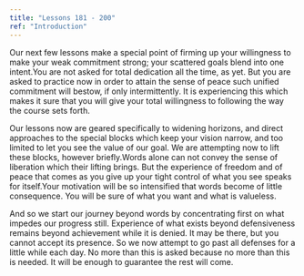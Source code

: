 ```yaml
---
title: "Lessons 181 - 200"
ref: "Introduction"
---
```


Our next few lessons make a special point of firming up your willingness
to make your weak commitment strong; your scattered goals blend into one
intent.You are not asked for total dedication all the time, as yet. But
you are asked to practice now in order to attain the sense of peace such
unified commitment will bestow, if only intermittently. It is
experiencing this which makes it sure that you will give your total
willingness to following the way the course sets forth.

Our lessons now are geared specifically to widening horizons, and direct
approaches to the special blocks which keep your vision narrow, and too
limited to let you see the value of our goal. We are attempting now to
lift these blocks, however briefly.Words alone can not convey the sense
of liberation which their lifting brings. But the experience of freedom
and of peace that comes as you give up your tight control of what you
see speaks for itself.Your motivation will be so intensified that words
become of little consequence. You will be sure of what you want and what
is valueless.

And so we start our journey beyond words by concentrating first on what
impedes our progress still. Experience of what exists beyond
defensiveness remains beyond achievement while it is denied. It may be
there, but you cannot accept its presence. So we now attempt to go past
all defenses for a little while each day. No more than this is asked
because no more than this is needed. It will be enough to guarantee the
rest will come.

